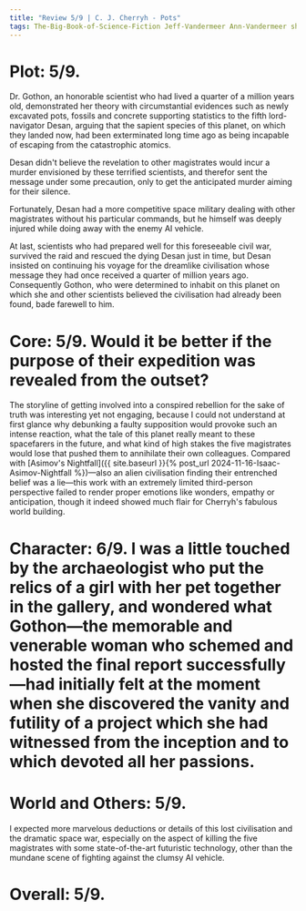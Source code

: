 ```yaml
---
title: "Review 5/9 | C. J. Cherryh - Pots"
tags: The-Big-Book-of-Science-Fiction Jeff-Vandermeer Ann-Vandermeer short-story novelette science-fiction 1942- 1985
---
```



# Plot: 5/9. 
Dr. Gothon, an honorable scientist who had lived a quarter of a million years old, demonstrated her theory with circumstantial evidences such as newly excavated pots, fossils and concrete supporting statistics to the fifth lord-navigator Desan, arguing that the sapient species of this planet, on which they landed now, had been exterminated long time ago as being incapable of escaping from the catastrophic atomics.

Desan didn't believe the revelation to other magistrates would incur a murder envisioned by these terrified scientists, and therefor sent the message under some precaution, only to get the anticipated murder aiming for their silence.

Fortunately, Desan had a more competitive space military dealing with other magistrates without his particular commands, but he himself was deeply injured while doing away with the enemy AI vehicle. 

At last, scientists who had prepared well for this foreseeable civil war, survived the raid and rescued the dying Desan just in time, but Desan insisted on continuing his voyage for the dreamlike civilisation whose message they had once received a quarter of million years ago. Consequently Gothon, who were determined to inhabit on this planet on which she and other scientists believed the civilisation had already been found, bade farewell to him.

# Core: 5/9. Would it be better if the purpose of their expedition was revealed from the outset?
The storyline of getting involved into a conspired rebellion for the sake of truth was interesting yet not engaging, because I could not understand at first glance why debunking a faulty supposition would provoke such an intense reaction, what the tale of this planet really meant to these spacefarers in the future, and what kind of high stakes the five magistrates would lose that pushed them to annihilate their own colleagues.
Compared with [Asimov's Nightfall]({{ site.baseurl }}{% post_url 2024-11-16-Isaac-Asimov-Nightfall %})—also an alien civilisation finding their entrenched belief was a lie—this work with an extremely limited third-person perspective failed to render proper emotions like wonders, empathy or anticipation, though it indeed showed much flair for Cherryh's fabulous world building.

# Character: 6/9. I was a little touched by the archaeologist who put the relics of a girl with her pet together in the gallery, and wondered what Gothon—the memorable and venerable woman who schemed and hosted the final report successfully—had initially felt at the moment when she discovered the vanity and futility of a project which she had witnessed from the inception and to which devoted all her passions.

# World and Others: 5/9. 
I expected more marvelous deductions or details of this lost civilisation and the dramatic space war, especially on the aspect of killing the five magistrates with some state-of-the-art futuristic technology, other than the mundane scene of fighting against the clumsy AI vehicle.

# Overall: 5/9. 

